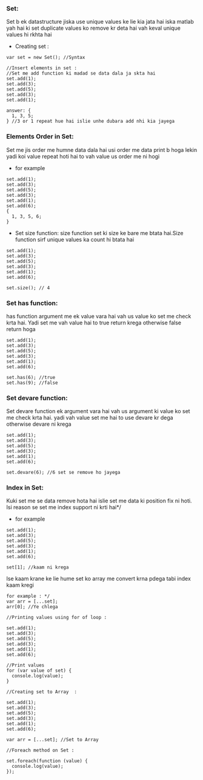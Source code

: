 ### Set:

Set b ek datastructure jiska use unique values ke lie kia jata hai
iska matlab yah hai ki set duplicate values ko remove kr deta hai vah keval unique
values hi rkhta hai

- Creating set :

```
var set = new Set(); //Syntax

//Insert elements in set :
//Set me add function ki madad se data dala ja skta hai
set.add(1);
set.add(3);
set.add(5);
set.add(3);
set.add(1);

answer: {
  1, 3, 5;
} //3 or 1 repeat hue hai islie unhe dubara add nhi kia jayega

```

### Elements Order in Set:

Set me jis order me humne data dala hai usi order me data print b hoga lekin yadi koi value repeat hoti hai to vah value us order me ni hogi

- for example

```
set.add(1);
set.add(3);
set.add(5);
set.add(3);
set.add(1);
set.add(6);
{
  1, 3, 5, 6;
}
```

- Set size function:
  size function set ki size ke bare me btata hai.Size function sirf unique values ka count hi btata hai

```
set.add(1);
set.add(3);
set.add(5);
set.add(3);
set.add(1);
set.add(6);

set.size(); // 4
```

### Set has function:

has function argument me ek value vara hai vah us value ko set me check krta hai. Yadi set me vah value hai to true return krega otherwise false return hoga

```
set.add(1);
set.add(3);
set.add(5);
set.add(3);
set.add(1);
set.add(6);

set.has(6); //true
set.has(9); //false
```

### Set devare function:

Set devare function ek argument vara hai vah
us argument ki value ko set me check krta hai. yadi vah value set me
hai to use devare kr dega otherwise devare ni krega

```
set.add(1);
set.add(3);
set.add(5);
set.add(3);
set.add(1);
set.add(6);

set.devare(6); //6 set se remove ho jayega
```

### Index in Set:

Kuki set me se data remove hota hai islie set me data ki
position fix ni hoti. Isi reason se set me index support ni krti hai\*/

- for example

```
set.add(1);
set.add(3);
set.add(5);
set.add(3);
set.add(1);
set.add(6);

set[1]; //kaam ni krega
```

Ise kaam krane ke lie hume set ko array me convert krna pdega tabi
index kaam kregi

```
for example : */
var arr = [...set];
arr[0]; //Ye chlega

//Printing values using for of loop :

set.add(1);
set.add(3);
set.add(5);
set.add(3);
set.add(1);
set.add(6);

//Print values
for (var value of set) {
  console.log(value);
}

//Creating set to Array  :

set.add(1);
set.add(3);
set.add(5);
set.add(3);
set.add(1);
set.add(6);

var arr = [...set]; //Set to Array

//Foreach method on Set :

set.foreach(function (value) {
  console.log(value);
});

```

